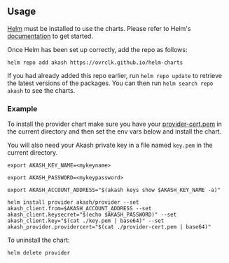 ## Usage

[Helm](https://helm.sh) must be installed to use the charts. Please refer to
Helm's [documentation](https://helm.sh/docs) to get started.

Once Helm has been set up correctly, add the repo as follows:

```
helm repo add akash https://ovrclk.github.io/helm-charts
```

If you had already added this repo earlier, run `helm repo update` to retrieve
the latest versions of the packages. You can then run `helm search repo akash` to see the charts.

### Example

To install the provider chart make sure you have your [provider-cert.pem](https://docs.akash.network/operations/provider#creating-the-provider-on-the-blockchain) in the current directory and then set the env vars below and install the chart.

You will also need your Akash private key in a file named `key.pem` in the current directory.

```
export AKASH_KEY_NAME=<mykeyname>

export AKASH_PASSWORD=<mykeypassword>

export AKASH_ACCOUNT_ADDRESS="$(akash keys show $AKASH_KEY_NAME -a)"

helm install provider akash/provider --set akash_client.from=$AKASH_ACCOUNT_ADDRESS --set akash_client.keysecret="$(echo $AKASH_PASSWORD)" --set akash_client.key="$(cat ./key.pem | base64)" --set akash_provider.providercert="$(cat ./provider-cert.pem | base64)"
```

To uninstall the chart:

```
helm delete provider
```
